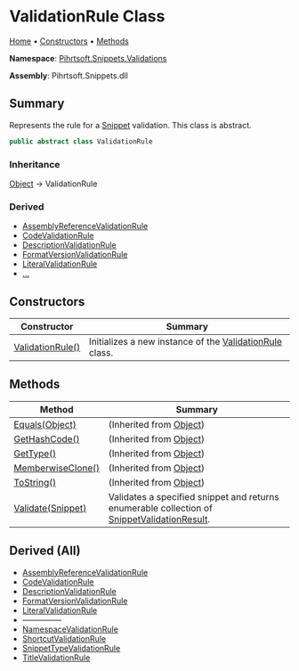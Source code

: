 # ValidationRule Class

[Home](../../../../README.md) &#x2022; [Constructors](#constructors) &#x2022; [Methods](#methods)

**Namespace**: [Pihrtsoft.Snippets.Validations](../README.md)

**Assembly**: Pihrtsoft\.Snippets\.dll

## Summary

Represents the rule for a [Snippet](../../Snippet/README.md) validation\. This class is abstract\.

```csharp
public abstract class ValidationRule
```

### Inheritance

[Object](https://docs.microsoft.com/en-us/dotnet/api/system.object) &#x2192; ValidationRule

### Derived

* [AssemblyReferenceValidationRule](../AssemblyReferenceValidationRule/README.md)
* [CodeValidationRule](../CodeValidationRule/README.md)
* [DescriptionValidationRule](../DescriptionValidationRule/README.md)
* [FormatVersionValidationRule](../FormatVersionValidationRule/README.md)
* [LiteralValidationRule](../LiteralValidationRule/README.md)
* [...](#derived-all "See all derived types")

## Constructors

| Constructor | Summary |
| ----------- | ------- |
| [ValidationRule()](-ctor/README.md) | Initializes a new instance of the [ValidationRule](./README.md) class\. |

## Methods

| Method | Summary |
| ------ | ------- |
| [Equals(Object)](https://docs.microsoft.com/en-us/dotnet/api/system.object.equals) |  \(Inherited from [Object](https://docs.microsoft.com/en-us/dotnet/api/system.object)\) |
| [GetHashCode()](https://docs.microsoft.com/en-us/dotnet/api/system.object.gethashcode) |  \(Inherited from [Object](https://docs.microsoft.com/en-us/dotnet/api/system.object)\) |
| [GetType()](https://docs.microsoft.com/en-us/dotnet/api/system.object.gettype) |  \(Inherited from [Object](https://docs.microsoft.com/en-us/dotnet/api/system.object)\) |
| [MemberwiseClone()](https://docs.microsoft.com/en-us/dotnet/api/system.object.memberwiseclone) |  \(Inherited from [Object](https://docs.microsoft.com/en-us/dotnet/api/system.object)\) |
| [ToString()](https://docs.microsoft.com/en-us/dotnet/api/system.object.tostring) |  \(Inherited from [Object](https://docs.microsoft.com/en-us/dotnet/api/system.object)\) |
| [Validate(Snippet)](Validate/README.md) | Validates a specified snippet and returns enumerable collection of [SnippetValidationResult](../SnippetValidationResult/README.md)\. |

## Derived \(All\)

* [AssemblyReferenceValidationRule](../AssemblyReferenceValidationRule/README.md)
* [CodeValidationRule](../CodeValidationRule/README.md)
* [DescriptionValidationRule](../DescriptionValidationRule/README.md)
* [FormatVersionValidationRule](../FormatVersionValidationRule/README.md)
* [LiteralValidationRule](../LiteralValidationRule/README.md)
* &mdash;&mdash;&mdash;&mdash;&mdash;
* [NamespaceValidationRule](../NamespaceValidationRule/README.md)
* [ShortcutValidationRule](../ShortcutValidationRule/README.md)
* [SnippetTypeValidationRule](../SnippetTypeValidationRule/README.md)
* [TitleValidationRule](../TitleValidationRule/README.md)

